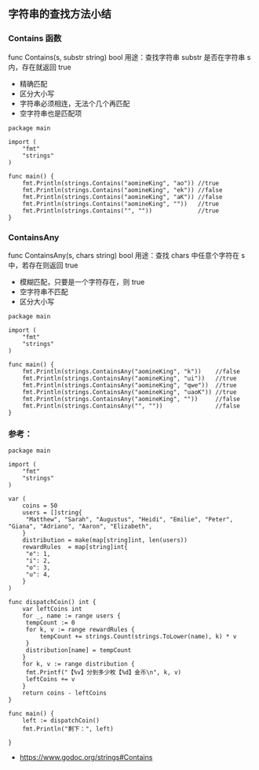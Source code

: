 ## 字符串的查找方法小结
### Contains 函数
func Contains(s, substr string) bool
用途：查找字符串 substr 是否在字符串 s 内，存在就返回 true
* 精确匹配
* 区分大小写
* 字符串必须相连，无法个几个再匹配
* 空字符串也是匹配项

```
package main

import (
	"fmt"
	"strings"
)

func main() {
	fmt.Println(strings.Contains("aomineKing", "ao")) //true
	fmt.Println(strings.Contains("aomineKing", "ek")) //false
	fmt.Println(strings.Contains("aomineKing", "aK")) //false
	fmt.Println(strings.Contains("aomineKing", ""))   //true
	fmt.Println(strings.Contains("", ""))             //true
}
```
### ContainsAny
func ContainsAny(s, chars string) bool
用途：查找 chars 中任意个字符在 s 中，若存在则返回 true
* 模糊匹配，只要是一个字符存在，则 true
* 空字符串不匹配
* 区分大小写
```
package main

import (
	"fmt"
	"strings"
)

func main() {
	fmt.Println(strings.ContainsAny("aomineKing", "k"))    //false
	fmt.Println(strings.ContainsAny("aomineKing", "ui"))   //true
	fmt.Println(strings.ContainsAny("aomineKing", "qwe"))  //true
	fmt.Println(strings.ContainsAny("aomineKing", "uaoK")) //true
	fmt.Println(strings.ContainsAny("aomineKing", ""))     //false
	fmt.Println(strings.ContainsAny("", ""))               //false
}
```
### 参考：
```
package main

import (
	"fmt"
	"strings"
)

var (
	coins = 50
	users = []string{
     "Matthew", "Sarah", "Augustus", "Heidi", "Emilie", "Peter", "Giana", "Adriano", "Aaron", "Elizabeth",
	}
	distribution = make(map[string]int, len(users))
	rewardRules  = map[string]int{
     "e": 1,
     "i": 2,
     "o": 3,
     "u": 4,
	}
)

func dispatchCoin() int {
	var leftCoins int
	for _, name := range users {
     tempCount := 0
     for k, v := range rewardRules {
         tempCount += strings.Count(strings.ToLower(name), k) * v
     }
     distribution[name] = tempCount
	}
	for k, v := range distribution {
     fmt.Printf("【%v】分到多少枚【%d】金币\n", k, v)
     leftCoins += v
	}
	return coins - leftCoins
}

func main() {
	left := dispatchCoin()
	fmt.Println("剩下：", left)

}
```
* https://www.godoc.org/strings#Contains

